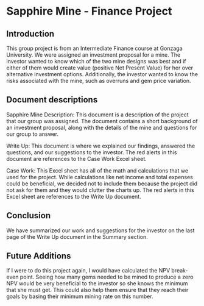 # Sapphire Mine - Finance Project

## Introduction
This group project is from an Intermediate Finance course at Gonzaga University. We were assigned an investment proposal for a mine. The investor wanted to know which of the two mine designs was best and if either of them would create value (positive Net Present Value) for her over alternative investment options. Additionally, the investor wanted to know the risks associated with the mine, such as overruns and gem price variation. 

## Document descriptions 
Sapphire Mine Description: This document is a description of the project that our group was assigned. The document contains a short background of an investment proposal, along with the details of the mine and questions for our group to answer. 

Write Up: This document is where we explained our findings, answered the questions, and our suggestions to the investor. The red alerts in this document are references to the Case Work Excel sheet.

Case Work: This Excel sheet has all of the math and calculations that we used for the project. While calculations like net income and total expenses could be beneficial, we decided not to include them because the project did not ask for them and they would clutter the charts up. The red alerts in this Excel sheet are references to the Write Up document.

## Conclusion
We have summarized our work and suggestions for the investor on the last page of the Write Up document in the Summary section. 

## Future Additions
If I were to do this project again, I would have calculated the NPV break-even point. Seeing how many gems needed to be mined to produce a zero NPV would be very beneficial to the investor so she knows the minimum that she must get. This could also help them ensure that they reach their goals by basing their minimum mining rate on this number. 
